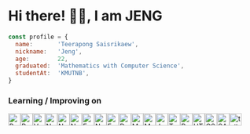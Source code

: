 # Hi there! 👋🏼, I am JENG

```javascript
const profile = {
  name:       'Teerapong Saisrikaew',
  nickname:   'Jeng',
  age:        22,
  graduated:  'Mathematics with Computer Science',
  studentAt:  'KMUTNB',
}
```
### Learning / Improving on

<div style="display: flex;">
  <img src="https://img.shields.io/badge/React-282C34?logo=react&logoColor=8bc34a" alt="React logo" title="React" height="25" />
  <img src="https://img.shields.io/badge/Redux-282C34?logo=redux&logoColor=8bc34a" alt="Redux logo" title="Redux" height="25" />
  <img src="https://img.shields.io/badge/Vue_3-282C34?logo=vuedotjs&logoColor=8bc34a" alt="Vue logo" title="Vue3" height="25" />
  <img src="https://img.shields.io/badge/Nuxt_3-282C34?logo=nuxtdotjs&logoColor=8bc34a" alt="Nuxt3 logo" title="Nuxt 3" height="25" />
  <img src="https://img.shields.io/badge/Next_14-282C34?logo=nextdotjs&logoColor=8bc34a" alt="Next logo" title="Next" height="25" />
  <br />
  <img src="https://img.shields.io/badge/NodeJS-282C34?logo=nodedotjs&logoColor=8bc34a" alt="NodeJS logo" title="NodeJS" height="25" />
  <img src="https://img.shields.io/badge/ExpressJS-282C34?logo=express&logoColor=8bc34a" alt="ExpressJS logo" title="ExpressJS" height="25" />
  <img src="https://img.shields.io/badge/NestJS-282C34?logo=nestjs&logoColor=8bc34a" alt="NestJS logo" title="NestJS" height="25" />
  <img src="https://img.shields.io/badge/FastAPI-282C34?logo=fastapi&logoColor=8bc34a" alt="FastAPI logo" title="FastAPI" height="25" />
  <img src="https://img.shields.io/badge/Dotnet-282C34?logo=dotnet&logoColor=8bc34a" alt="DotNet logo" title="Dotnet" height="25" />
  <br />
  <img src="https://img.shields.io/badge/MongoDB-282C34?logo=mongodb&logoColor=8bc34a" alt="MongoDB logo" title="MongoDB" height="25" />
  <img src="https://img.shields.io/badge/MariaDB-282C34?logo=mariadb&logoColor=8bc34a" alt="MariaDB logo" title="MariaDB" height="25" />
  <br />
  <img src="https://img.shields.io/badge/Javascript-282C34?logo=javascript&logoColor=8bc34a" alt="Javascript logo" title="Javascript" height="25" />
  <img src="https://img.shields.io/badge/Typescript-282C34?logo=typescript&logoColor=8bc34a" alt="Typescript logo" title="Typescript" height="25" />
  <img src="https://img.shields.io/badge/Python-282C34?logo=python&logoColor=8bc34a" alt="Python logo" title="Python" height="25" />
  <br />
  <img src="https://img.shields.io/badge/HTML5-282C34?logo=html5&logoColor=8bc34a" alt="HTML5 logo" title="HTML5" height="25" />
  <img src="https://img.shields.io/badge/CSS3-282C34?logo=css3&logoColor=8bc34a" alt="CSS3 logo" title="CSS3" height="25" />
  <img src="https://img.shields.io/badge/SASS-282C34?logo=sass&logoColor=8bc34a" alt="SASS logo" title="CSS3" height="25" />
  <img src="https://img.shields.io/badge/Tailwindcss-282C34?logo=tailwindcss&logoColor=8bc34a" alt="tailwind logo" title="tailwind" height="25" />
</div>
